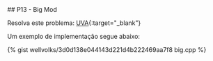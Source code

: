  <div id="big">
 
 </div>
## P13 - Big Mod

Resolva este problema:
[UVA][uva]{:target="_blank"}


Um exemplo de implementação segue abaixo:

{% gist wellvolks/3d0d138e044143d221d4b222469aa7f8 big.cpp %}

[uva]:	https://uva.onlinejudge.org/index.php?option=onlinejudge&page=show_problem&problem=310
